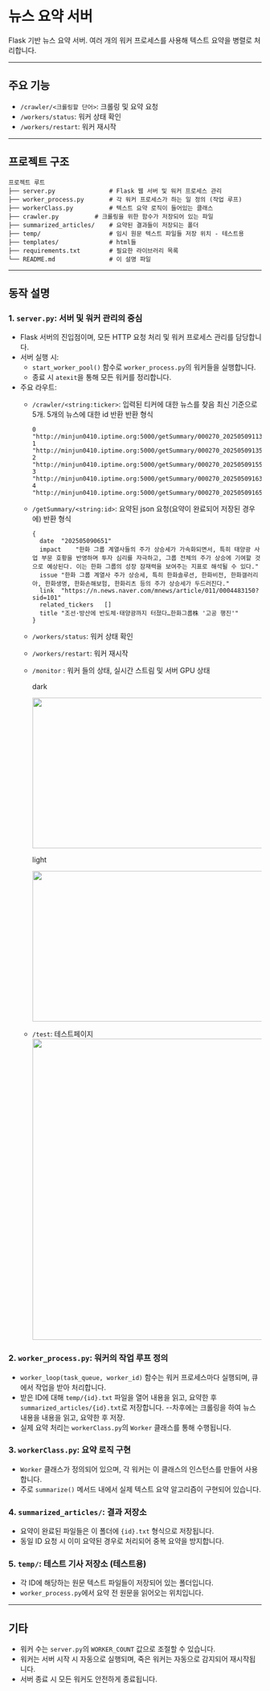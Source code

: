 # 뉴스 요약 서버

Flask 기반 뉴스 요약 서버. 여러 개의 워커 프로세스를 사용해 텍스트 요약을 병렬로 처리합니다.

---

## 주요 기능

- `/crawler/<크롤링할 단어>`: 크롤링 및 요약 요청
- `/workers/status`: 워커 상태 확인
- `/workers/restart`: 워커 재시작

---


## 프로젝트 구조

```
프로젝트 루트
├── server.py               # Flask 웹 서버 및 워커 프로세스 관리
├── worker_process.py       # 각 워커 프로세스가 하는 일 정의 (작업 루프)
├── workerClass.py          # 텍스트 요약 로직이 들어있는 클래스
├── crawler.py          # 크롤링을 위한 함수가 저장되어 있는 파일
├── summarized_articles/    # 요약된 결과들이 저장되는 폴더
├── temp/                   # 임시 원문 텍스트 파일들 저장 위치 - 테스트용
├── templates/              # html들
├── requirements.txt        # 필요한 라이브러리 목록
└── README.md               # 이 설명 파일
```

---

## 동작 설명

### 1. `server.py`: 서버 및 워커 관리의 중심

- Flask 서버의 진입점이며, 모든 HTTP 요청 처리 및 워커 프로세스 관리를 담당합니다.
- 서버 실행 시:
  - `start_worker_pool()` 함수로 `worker_process.py`의 워커들을 실행합니다.
  - 종료 시 `atexit`을 통해 모든 워커를 정리합니다.
- 주요 라우트:
  - `/crawler/<string:ticker>`: 입력된 티커에 대한 뉴스를 찾음 최신 기준으로 5개. 5개의 뉴스에 대한 id 반환
    반환 형식
    ```
    0	"http://minjun0410.iptime.org:5000/getSummary/000270_202505091133"
    1	"http://minjun0410.iptime.org:5000/getSummary/000270_202505091359"
    2	"http://minjun0410.iptime.org:5000/getSummary/000270_202505091552"
    3	"http://minjun0410.iptime.org:5000/getSummary/000270_202505091631"
    4	"http://minjun0410.iptime.org:5000/getSummary/000270_202505091658"
    ```
  - `/getSummary/<string:id>`: 요약된 json 요청(요약이 완료되어 저장된 경우에)
    반환 형식
    ```
    {
      date	"202505090651"
      impact	"한화 그룹 계열사들의 주가 상승세가 가속화되면서, 특히 태양광 사업 부문 호황을 반영하며 투자 심리를 자극하고, 그룹 전체의 주가 상승에 기여할 것으로 예상된다. 이는 한화 그룹의 성장 잠재력을 보여주는 지표로 해석될 수 있다."
      issue	"한화 그룹 계열사 주가 상승세, 특히 한화솔루션, 한화비전, 한화갤러리아, 한화생명, 한화손해보험, 한화리츠 등의 주가 상승세가 두드러진다."
      link	"https://n.news.naver.com/mnews/article/011/0004483150?sid=101"
      related_tickers	[]
      title	"조선·방산에 반도체·태양광까지 터졌다…한화그룹株 '고공 행진'"
    }
    ```

  - `/workers/status`: 워커 상태 확인
  - `/workers/restart`: 워커 재시작
  - `/monitor` : 워커 들의 상태, 실시간 스트림 및 서버 GPU 상태

    dark
    
    
    <img src=https://github.com/user-attachments/assets/2b21ae50-d7c7-4b50-9327-7f82681c669b width="600" height="300"></img>
 
    light
    
    <img src=https://github.com/user-attachments/assets/5545edc4-6e05-4819-a921-812f92e82bb9 width="600" height="300"></img>

  - `/test`: 테스트페이지
    <img src="https://github.com/user-attachments/assets/fe94fe19-4d04-4b43-8cf4-c8345a8012f1" width="600" height="600"></img>


### 2. `worker_process.py`: 워커의 작업 루프 정의

- `worker_loop(task_queue, worker_id)` 함수는 워커 프로세스마다 실행되며, 큐에서 작업을 받아 처리합니다.
- 받은 ID에 대해 `temp/{id}.txt` 파일을 열어 내용을 읽고, 요약한 후 `summarized_articles/{id}.txt`로 저장합니다.
       --차후에는 크롤링을 하여 뉴스 내용을 내용을 읽고, 요약한 후 저장.
- 실제 요약 처리는 `workerClass.py`의 `Worker` 클래스를 통해 수행됩니다.

### 3. `workerClass.py`: 요약 로직 구현

- `Worker` 클래스가 정의되어 있으며, 각 워커는 이 클래스의 인스턴스를 만들어 사용합니다.
- 주로 `summarize()` 메서드 내에서 실제 텍스트 요약 알고리즘이 구현되어 있습니다.

### 4. `summarized_articles/`: 결과 저장소

- 요약이 완료된 파일들은 이 폴더에 `{id}.txt` 형식으로 저장됩니다.
- 동일 ID 요청 시 이미 요약된 경우로 처리되어 중복 요약을 방지합니다.

### 5. `temp/`: 테스트 기사 저장소 (테스트용)

- 각 ID에 해당하는 원문 텍스트 파일들이 저장되어 있는 폴더입니다.
- `worker_process.py`에서 요약 전 원문을 읽어오는 위치입니다.

---

## 기타

- 워커 수는 `server.py`의 `WORKER_COUNT` 값으로 조절할 수 있습니다.
- 워커는 서버 시작 시 자동으로 실행되며, 죽은 워커는 자동으로 감지되어 재시작됩니다.
- 서버 종료 시 모든 워커도 안전하게 종료됩니다.
